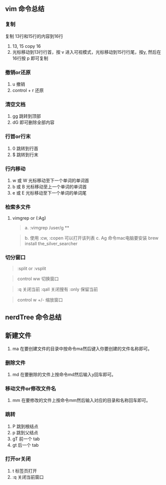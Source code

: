 ## vim 命令总结

### 复制

复制 13行和15行的内容到16行

1. 13, 15 copy 16
2. 光标移动到13行行首，按 v 进入可视模式，光标移动到15行行尾，按y, 然后在16行按 p 即可复制


### 撤销or还原

1. u 撤销
2. control + r 还原

### 清空文档

1. gg 跳转到顶部
2. dG 即可删除全部内容

### 行首or行末

1. 0 跳转到行首
2. $ 跳转到行末

### 行内移动
1. w 或 W 光标移动至下一个单词的单词首
2. b 或 B 光标移动至上一个单词的单词首
3. e 或 E 光标移动至下一个单词的单词尾


### 检索多文件

1. vimgrep or (:Ag)

    >a. :vimgrep /user/g **

    >b. 使用 :cw, :copen 可以打开该列表
    >c. Ag 命令mac电脑要安装 brew install the_silver_searcher


### 切分窗口

>:split or :vsplit

>control ww 切换窗口

>:q 关闭当前 :qall 关闭搜有  :only 保留当前

>control w +/- 缩放窗口

## nerdTree 命令总结

## 新建文件 
1. ma 在要创建文件的目录中按命令ma然后键入你要创建的文件名称即可。

### 删除文件 
1. md 在要删除的文件上按命令md然后输入y回车即可。

### 移动文件or修改文件名 
1. mm 在要修改的文件上按命令mm然后输入对应的目录和名称回车即可。

### 跳转
1. P 跳到根结点
2. p 跳到父结点
3. gT 前一个 tab
4. gt 后一个 tab

### 打开or关闭
1. t 标签页打开
2. :q 关闭当前窗口


